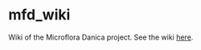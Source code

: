# mfd_wiki
Wiki of the Microflora Danica project. See the wiki [here](https://github.com/cmc-aau/mfd_wiki/wiki).
